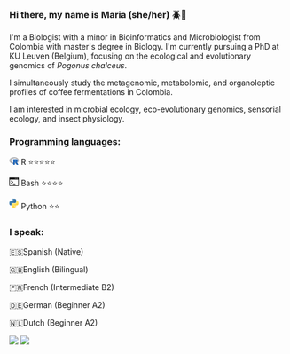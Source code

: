### Hi there, my name is Maria (she/her) 🪲🧬

I'm a Biologist with a minor in Bioinformatics and Microbiologist from Colombia with master's degree in Biology. I'm currently pursuing a PhD at KU Leuven (Belgium), focusing on the ecological and evolutionary genomics of _Pogonus chalceus_.

I simultaneously study the metagenomic, metabolomic, and organoleptic profiles of coffee fermentations in Colombia.

I am interested in microbial ecology, eco-evolutionary genomics, sensorial ecology, and insect physiology.

### Programming languages:
<img src="languages/R_logo.svg.png" width="17px"/> R ⭐️⭐️⭐️⭐️⭐️

<img src="languages/img_462515.png" width="17px"/> Bash ⭐️⭐️⭐️⭐️

<img src="languages/Python-logo-notext.png" width="17px"/> Python ⭐️⭐️

### I speak:
🇪🇸Spanish (Native)

🇬🇧English (Bilingual)

🇫🇷French (Intermediate B2)

🇩🇪German (Beginner A2)

🇳🇱Dutch (Beginner A2)

![](http://github-profile-summary-cards.vercel.app/api/cards/profile-details?username=mariamadrid19&theme=vue)
![](http://github-profile-summary-cards.vercel.app/api/cards/repos-per-language?username=mariamadrid19&theme=vue)

<!--
**mariamadrid19/mariamadrid19** is a ✨ _special_ ✨ repository because its `README.md` (this file) appears on your GitHub profile.

Here are some ideas to get you started:

- 🔭 I’m currently working on ...
- 🌱 I’m currently learning ...
- 👯 I’m looking to collaborate on ...
- 🤔 I’m looking for help with ...
- 💬 Ask me about ...
- 📫 How to reach me: ...
- 😄 Pronouns: ...
- ⚡ Fun fact: ...
-->
